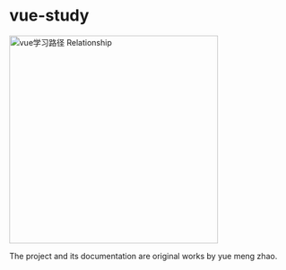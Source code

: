 # vue-study

<img width="372" alt="vue学习路径 Relationship" src="https://github.com/user-attachments/assets/1e2bf8d8-f1f2-490d-957c-f006f26bb3e4" />


The project and its documentation are original works by yue meng zhao.

